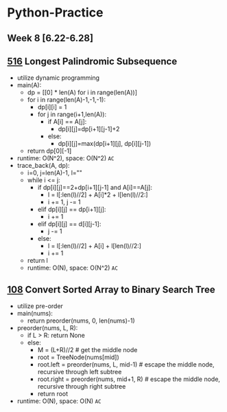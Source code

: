 # Python-Practice

## Week 8 [6.22-6.28]

## [516](https://leetcode.com/problems/longest-palindromic-subsequence/) Longest Palindromic Subsequence
  - utilize dynamic programming
  - main(A):
    - dp = [[0] * len(A) for i in range(len(A))]
    - for i in range(len(A)-1,-1,-1):
        - dp[i][i] = 1
        - for j in range(i+1,len(A)):
            - if A[i] == A[j]:
              - dp[i][j]=dp[i+1][j-1]+2
            - else:
              - dp[i][j]=max(dp[i+1][j], dp[i][j-1])
    - return dp[0][-1]
  - runtime: O(N^2), space: O(N^2) `AC`
  - trace_back(A, dp):
    - i=0, j=len(A)-1, l="" 
    - while i <= j:
      - if dp[i][j]==2+dp[i+1][j-1] and A[i]==A[j]:
        - l = l[:len(l)//2] + A[i]*2 + l[len(l)//2:]
        - i += 1, j -= 1
      - elif dp[i][j] == dp[i+1][j]:
        - i += 1
      - elif dp[i][j] == d[i][j-1]:
        - j -= 1
      - else:
        - l = l[:len(l)//2] + A[i] + l[len(l)//2:]
        - i += 1
    - return l
    - runtime: O(N), space: O(N^2) `AC`
         
## [108](https://leetcode.com/problems/convert-sorted-array-to-binary-search-tree/) Convert Sorted Array to Binary Search Tree
  - utilize pre-order
  - main(nums):
    - return preorder(nums, 0, len(nums)-1)
  - preorder(nums, L, R):
    - if L > R: return None
    - else:
      - M = (L+R)//2 # get the middle node
      - root = TreeNode(nums[mid])
      - root.left = preorder(nums, L, mid-1) # escape the middle node, recursive through left subtree
      - root.right = preorder(nums, mid+1, R) # escape the middle node, recursive through right subtree
      - return root
  - runtime: O(N), space: O(N) `AC` 
